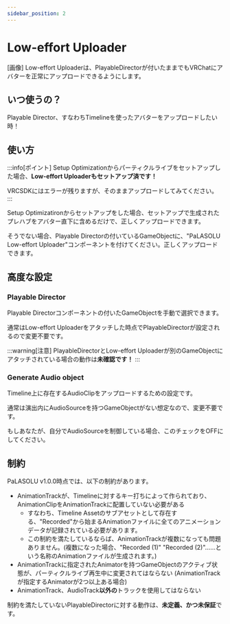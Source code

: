 ```yaml
---
sidebar_position: 2
---
```


# Low-effort Uploader

[画像]
Low-effort Uploaderは、PlayableDirectorが付いたままでもVRChatにアバターを正常にアップロードできるようにします。

## いつ使うの？
Playable Director、すなわちTimelineを使ったアバターをアップロードしたい時！

## 使い方
:::info[ポイント]
Setup Optimizationからパーティクルライブをセットアップした場合、**Low-effort Uploaderもセットアップ済です！**

VRCSDKにはエラーが残りますが、そのままアップロードしてみてください。
:::

Setup Optimizatironからセットアップをした場合、セットアップで生成されたプレハブをアバター直下に含めるだけで、正しくアップロードできます。

そうでない場合、Playable Directorの付いているGameObjectに、"PaLASOLU Low-effort Uploader"コンポーネントを付けてください。正しくアップロードできます。

## 高度な設定

### Playable Director
Playable Directorコンポーネントの付いたGameObjectを手動で選択できます。

通常はLow-effort Uploaderをアタッチした時点でPlayableDirectorが設定されるので変更不要です。

:::warning[注意]
PlayableDirectorとLow-effort Uploaderが別のGameObjectにアタッチされている場合の動作は**未確認です！**
:::

### Generate Audio object
Timeline上に存在するAudioClipをアップロードするための設定です。

通常は演出内にAudioSourceを持つGameObjectがない想定なので、変更不要です。

もしあなたが、自分でAudioSourceを制御している場合、このチェックをOFFにしてください。

## 制約
PaLASOLU v1.0.0時点では、以下の制約があります。

- AnimationTrackが、Timelineに対するキー打ちによって作られており、AnimationClipをAnimationTrackに配置していない必要がある
  - すなわち、Timeline Assetのサブアセットとして存在する、"Recorded"から始まるAnimationファイルに全てのアニメーションデータが記録されている必要があります。
  - この制約を満たしているならば、AnimationTrackが複数になっても問題ありません。(複数になった場合、"Recorded (1)" "Recorded (2)"……という名称のAnimationファイルが生成されます。)
- AnimationTrackに指定されたAnimatorを持つGameObjectのアクティブ状態が、パーティクルライブ再生中に変更されてはならない (AnimationTrackが指定するAnimatorが2つ以上ある場合)
- AnimationTrack、AudioTrack**以外の**トラックを使用してはならない

制約を満たしていないPlayableDirectorに対する動作は、**未定義、かつ未保証**です。